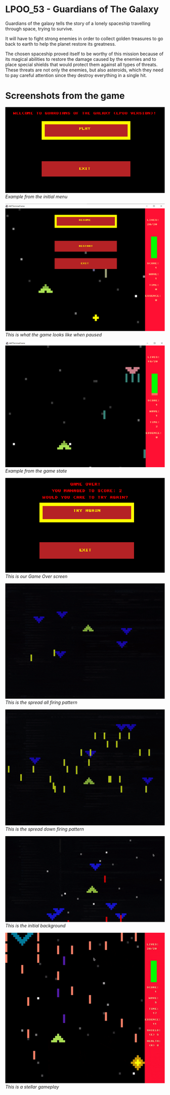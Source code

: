 # LPOO_53 - Guardians of The Galaxy

Guardians of the galaxy tells the story of a lonely spaceship travelling through space, trying to survive.

It will have to fight strong enemies in order to collect golden treasures to go back to earth to help the planet restore its greatness.

The chosen spaceship proved itself to be worthy of this mission because of its magical abilities to restore the damage caused by the enemies and to place special shields that would protect them against all types of threats. These threats are not only the enemies, but also asteroids, which they need to pay careful attention since they destroy everything in a single hit.

# Screenshots from the game

![Menu State](docs/images/screenshots/menu_screenshot.PNG)
*Example from the initial menu*

![Pause State](docs/images/screenshots/pause_state.PNG)
*This is what the game looks like when paused*

![Game State](docs/images/screenshots/game_state.PNG)
*Example from the game state*

![Game Over](docs/images/screenshots/gameOver.png)
*This is our Game Over screen*

![SpreadAll](docs/gifs/spreadAll.gif)
*This is the spread all firing pattern*

![SpreadDown](docs/gifs/spreadDown.gif)
*This is the spread down firing pattern*

![Background](docs/gifs/initBackground.gif)
*This is the initial background*

![Gameplay](docs/gifs/gameplay.gif)
*This is a stellar gameplay*
